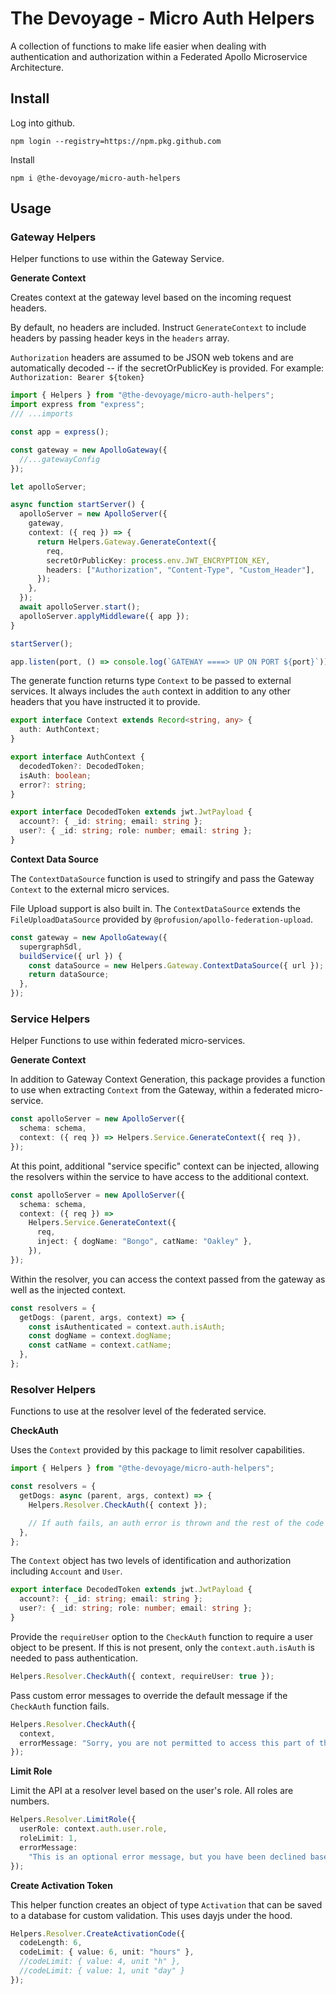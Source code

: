 # The Devoyage - Micro Auth Helpers

A collection of functions to make life easier when dealing with authentication and authorization within a Federated Apollo Microservice Architecture.

## Install

Log into github.

```
npm login --registry=https://npm.pkg.github.com
```

Install

```
npm i @the-devoyage/micro-auth-helpers
```

## Usage

### Gateway Helpers

Helper functions to use within the Gateway Service.

**Generate Context**

Creates context at the gateway level based on the incoming request headers.

By default, no headers are included. Instruct `GenerateContext` to include headers by passing header keys in the `headers` array.

`Authorization` headers are assumed to be JSON web tokens and are automatically decoded -- if the secretOrPublicKey is provided. For example: `Authorization: Bearer ${token}`

```ts
import { Helpers } from "@the-devoyage/micro-auth-helpers";
import express from "express";
/// ...imports

const app = express();

const gateway = new ApolloGateway({
  //...gatewayConfig
});

let apolloServer;

async function startServer() {
  apolloServer = new ApolloServer({
    gateway,
    context: ({ req }) => {
      return Helpers.Gateway.GenerateContext({
        req,
        secretOrPublicKey: process.env.JWT_ENCRYPTION_KEY,
        headers: ["Authorization", "Content-Type", "Custom_Header"],
      });
    },
  });
  await apolloServer.start();
  apolloServer.applyMiddleware({ app });
}

startServer();

app.listen(port, () => console.log(`GATEWAY ====> UP ON PORT ${port}`));
```

The generate function returns type `Context` to be passed to external services. It always includes the `auth` context in addition to any other headers that you have instructed it to provide.

```ts
export interface Context extends Record<string, any> {
  auth: AuthContext;
}

export interface AuthContext {
  decodedToken?: DecodedToken;
  isAuth: boolean;
  error?: string;
}

export interface DecodedToken extends jwt.JwtPayload {
  account?: { _id: string; email: string };
  user?: { _id: string; role: number; email: string };
}
```

**Context Data Source**

The `ContextDataSource` function is used to stringify and pass the Gateway `Context` to the external micro services.

File Upload support is also built in. The `ContextDataSource` extends the `FileUploadDataSource` provided by `@profusion/apollo-federation-upload`.

```ts
const gateway = new ApolloGateway({
  supergraphSdl,
  buildService({ url }) {
    const dataSource = new Helpers.Gateway.ContextDataSource({ url });
    return dataSource;
  },
});
```

### Service Helpers

Helper Functions to use within federated micro-services.

**Generate Context**

In addition to Gateway Context Generation, this package provides a function to use when extracting `Context` from the Gateway, within a federated micro-service.

```ts
const apolloServer = new ApolloServer({
  schema: schema,
  context: ({ req }) => Helpers.Service.GenerateContext({ req }),
});
```

At this point, additional "service specific" context can be injected, allowing the resolvers within the service to have access to the additional context.

```ts
const apolloServer = new ApolloServer({
  schema: schema,
  context: ({ req }) =>
    Helpers.Service.GenerateContext({
      req,
      inject: { dogName: "Bongo", catName: "Oakley" },
    }),
});
```

Within the resolver, you can access the context passed from the gateway as well as the injected context.

```ts
const resolvers = {
  getDogs: (parent, args, context) => {
    const isAuthenticated = context.auth.isAuth;
    const dogName = context.dogName;
    const catName = context.catName;
  },
};
```

### Resolver Helpers

Functions to use at the resolver level of the federated service.

**CheckAuth**

Uses the `Context` provided by this package to limit resolver capabilities.

```ts
import { Helpers } from "@the-devoyage/micro-auth-helpers";

const resolvers = {
  getDogs: async (parent, args, context) => {
    Helpers.Resolver.CheckAuth({ context });

    // If auth fails, an auth error is thrown and the rest of the code will not be executed.
  },
};
```

The `Context` object has two levels of identification and authorization including `Account` and `User`.

```ts
export interface DecodedToken extends jwt.JwtPayload {
  account?: { _id: string; email: string };
  user?: { _id: string; role: number; email: string };
}
```

Provide the `requireUser` option to the `CheckAuth` function to require a user object to be present. If this is not present, only the `context.auth.isAuth` is needed to pass authentication.

```ts
Helpers.Resolver.CheckAuth({ context, requireUser: true });
```

Pass custom error messages to override the default message if the `CheckAuth` function fails.

```ts
Helpers.Resolver.CheckAuth({
  context,
  errorMessage: "Sorry, you are not permitted to access this part of the API.",
});
```

**Limit Role**

Limit the API at a resolver level based on the user's role. All roles are numbers.

```ts
Helpers.Resolver.LimitRole({
  userRole: context.auth.user.role,
  roleLimit: 1,
  errorMessage:
    "This is an optional error message, but you have been declined based on your role.",
});
```

**Create Activation Token**

This helper function creates an object of type `Activation` that can be saved to a database for custom validation. This uses dayjs under the hood.

```ts
Helpers.Resolver.CreateActivationCode({
  codeLength: 6,
  codeLimit: { value: 6, unit: "hours" },
  //codeLimit: { value: 4, unit "h" },
  //codeLimit: { value: 1, unit "day" }
});
```
